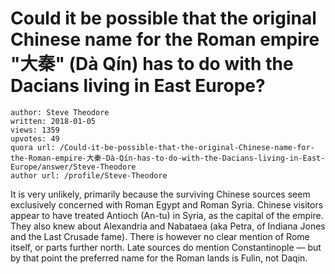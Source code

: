 # Could it be possible that the original Chinese name for the Roman empire "大秦" (Dà Qín) has to do with the Dacians living in East Europe?

	author: Steve Theodore
	written: 2018-01-05
	views: 1359
	upvotes: 49
	quora url: /Could-it-be-possible-that-the-original-Chinese-name-for-the-Roman-empire-大秦-Dà-Qín-has-to-do-with-the-Dacians-living-in-East-Europe/answer/Steve-Theodore
	author url: /profile/Steve-Theodore


It is very unlikely, primarily because the surviving Chinese sources seem exclusively concerned with Roman Egypt and Roman Syria. Chinese visitors appear to have treated Antioch (An-tu) in Syria, as the capital of the empire. They also knew about Alexandria and Nabataea (aka Petra, of Indiana Jones and the Last Crusade fame). There is however no clear mention of Rome itself, or parts further north. Late sources do mention Constantinople — but by that point the preferred name for the Roman lands is Fulin, not Daqin.

